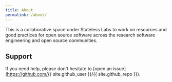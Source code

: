```yaml
---
title: About
permalink: /about/
---
```


This is a collaborative space under Stateless Labs to work on resources and good practices for open source software across the research software engineering and open source communities.

## Support

If you need help, please don't hesitate to [open an issue](https://github.com/{{ site.github_user }}/{{ site.github_repo }}).
